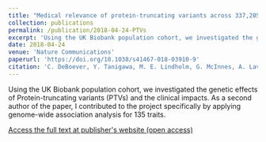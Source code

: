 ```yaml
---
title: "Medical relevance of protein-truncating variants across 337,205 individuals in the UK Biobank study"
collection: publications
permalink: /publication/2018-04-24-PTVs
excerpt: 'Using the UK Biobank population cohort, we investigated the genetic effects of Protein-truncating variants (PTVs) and the clinical impacts.'
date: 2018-04-24
venue: 'Nature Communications'
paperurl: 'https://doi.org/10.1038/s41467-018-03910-9'
citation: 'C. DeBoever, Y. Tanigawa, M. E. Lindholm, G. McInnes, A. Lavertu, E. Ingelsson, C. Chang, E. A. Ashley, C. D. Bustamante, M. J. Daly, M. A. Rivas, Medical relevance of protein-truncating variants across 337,205 individuals in the UK Biobank study. Nat Commun. 9, 1612 (2018).'
---
```


Using the UK Biobank population cohort, we investigated the genetic effects of Protein-truncating variants (PTVs) and the clinical impacts. As a second author of the paper, I contributed to the project specifically by applying genome-wide association analysis for 135 traits.

[Access the full text at publisher's website (open access)](https://doi.org/10.1038/s41467-018-03910-9)
